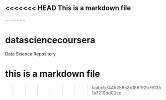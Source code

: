 <<<<<<< HEAD
This is a markdown file
-----------------------
=======
# datasciencecoursera
Data Science Repository
# this is a markdown file
>>>>>>> faabcb744525853b186f92b761351a7219bd00cc
